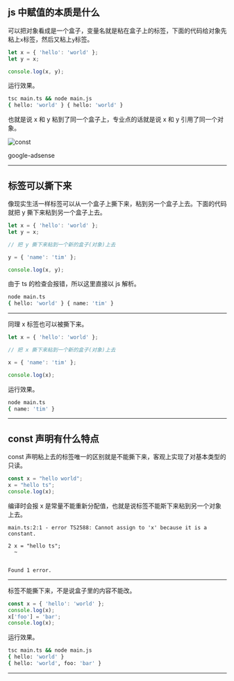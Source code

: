 ## js 中赋值的本质是什么
可以把对象看成是一个盒子，变量名就是粘在盒子上的标签，下面的代码给对象先粘上`x`标签，然后又粘上`y`标签。
```ts
let x = { 'hello': 'world' };
let y = x;

console.log(x, y);
```
运行效果。
```bash
tsc main.ts && node main.js
{ hello: 'world' } { hello: 'world' }
```
也就是说 x 和 y 粘到了同一个盒子上，专业点的话就是说 x 和 y 引用了同一个对象。

![const](static/2020-14/const.png)

google-adsense

---

## 标签可以撕下来
像现实生活一样标签可以从一个盒子上撕下来，粘到另一个盒子上去。下面的代码就把 y 撕下来粘到另一个盒子上去。
```ts
let x = { 'hello': 'world' };
let y = x;

// 把 y 撕下来粘到一个新的盒子(对象)上去

y = { 'name': 'tim' };

console.log(x, y);
```
由于 ts 的检查会报错，所以这里直接以 js 解析。
```bash
node main.ts
{ hello: 'world' } { name: 'tim' }
```
---

同理 x 标签也可以被撕下来。
```ts
let x = { 'hello': 'world' };

// 把 x 撕下来粘到一个新的盒子(对象)上去

x = { 'name': 'tim' };

console.log(x);
```
运行效果。
```bash
node main.ts
{ name: 'tim' }
```

---

## const 声明有什么特点
const 声明粘上去的标签唯一的区别就是不能撕下来，客观上实现了对基本类型的只读。
```ts
const x = "hello world";
x = "hello ts";
console.log(x);
```
编译时会报 x 是常量不能重新分配值，也就是说标签不能斯下来粘到另一个对象上去。
```
main.ts:2:1 - error TS2588: Cannot assign to 'x' because it is a constant.

2 x = "hello ts";
  ~


Found 1 error.
```
---

标签不能撕下来，不是说盒子里的内容不能改。

```ts
const x = { 'hello': 'world' };
console.log(x);
x['foo'] = 'bar';
console.log(x);
```
运行效果。
```bash
tsc main.ts && node main.js
{ hello: 'world' }
{ hello: 'world', foo: 'bar' }
```

---